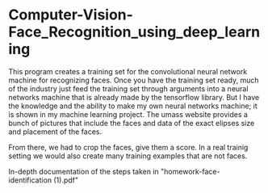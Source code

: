 
# Computer-Vision-Face_Recognition_using_deep_learning

This program creates a training set for the convolutional neural network machine for recognizing faces. Once you have the training set ready, much of the industry just feed the training set through arguments into a neural networks machine that is already made by the tensorflow library. But I have the knowledge and the ability to make my own neural networks machine; it is shown in my machine learning project.
The umass website provides a bunch of pictures that include the faces and data of the exact elipses size and placement
of the faces. 

From there, we had to crop the faces, give them a score. In a real trainig setting we would also create many 
training examples that are not faces.

In-depth documentation of the steps taken in "homework-face-identification (1).pdf"
